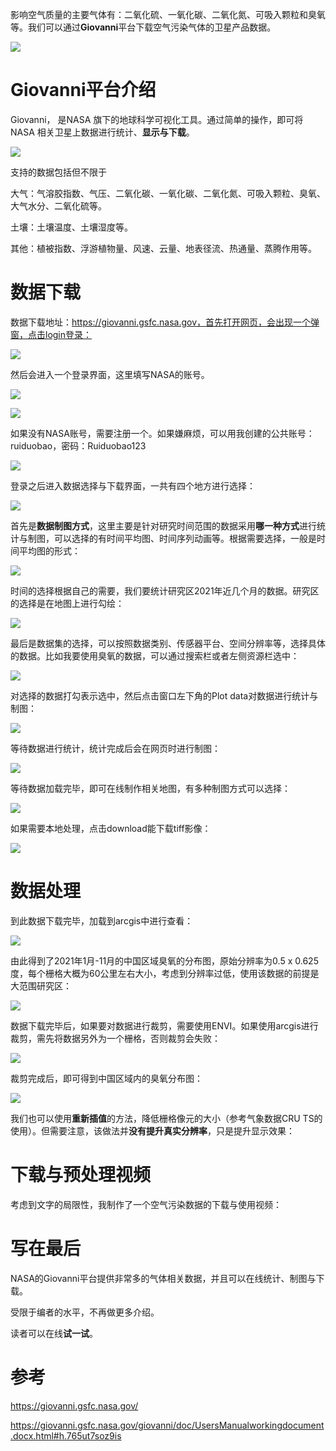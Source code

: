 影响空气质量的主要气体有：二氧化硫、一氧化碳、二氧化氮、可吸入颗粒和臭氧等。我们可以通过**Giovanni**平台下载空气污染气体的卫星产品数据。

![](http://pics.landcover100.com/pics//image/20211231021152.png)

# Giovanni平台介绍

Giovanni， 是NASA 旗下的地球科学可视化工具。通过简单的操作，即可将NASA 相关卫星上数据进行统计、**显示与下载**。

![](http://pics.landcover100.com/pics//image/20211231020633.png)

支持的数据包括但不限于

大气：气溶胶指数、气压、二氧化碳、一氧化碳、二氧化氮、可吸入颗粒、臭氧、大气水分、二氧化硫等。

土壤：土壤温度、土壤湿度等。

其他：植被指数、浮游植物量、风速、云量、地表径流、热通量、蒸腾作用等。

# 数据下载

数据下载地址：https://giovanni.gsfc.nasa.gov，首先打开网页，会出现一个弹窗，点击login登录：

![](http://pics.landcover100.com/pics//image/20211231021557.png)

然后会进入一个登录界面，这里填写NASA的账号。

![](http://pics.landcover100.com/pics//image/20211231021557.png)

![](http://pics.landcover100.com/pics//image/20211231022025.png)

如果没有NASA账号，需要注册一个。如果嫌麻烦，可以用我创建的公共账号：ruiduobao，密码：Ruiduobao123  

![](http://pics.landcover100.com/pics//image/20211231022341.png)

登录之后进入数据选择与下载界面，一共有四个地方进行选择：

![](http://pics.landcover100.com/pics//image/20211231022915.png)

首先是**数据制图方式**，这里主要是针对研究时间范围的数据采用**哪一种方式**进行统计与制图，可以选择的有时间平均图、时间序列动画等。根据需要选择，一般是时间平均图的形式：

![](http://pics.landcover100.com/pics//image/20211231023153.png)

时间的选择根据自己的需要，我们要统计研究区2021年近几个月的数据。研究区的选择是在地图上进行勾绘：

![](http://pics.landcover100.com/pics//image/20211231023410.png)

最后是数据集的选择，可以按照数据类别、传感器平台、空间分辨率等，选择具体的数据。比如我要使用臭氧的数据，可以通过搜索栏或者左侧资源栏选中：

![](http://pics.landcover100.com/pics//image/20220104221705.png)

对选择的数据打勾表示选中，然后点击窗口左下角的Plot data对数据进行统计与制图：

![](http://pics.landcover100.com/pics//image/20220104233118.png)

等待数据进行统计，统计完成后会在网页时进行制图：

![](http://pics.landcover100.com/pics//image/20220104221756.png)

等待数据加载完毕，即可在线制作相关地图，有多种制图方式可以选择：

![](http://pics.landcover100.com/pics//image/20220104221606.png)

如果需要本地处理，点击download能下载tiff影像：

![](http://pics.landcover100.com/pics//image/20220104221838.png)

# 数据处理

到此数据下载完毕，加载到arcgis中进行查看：

![](http://pics.landcover100.com/pics//image/20220104222458.png)

由此得到了2021年1月-11月的中国区域臭氧的分布图，原始分辨率为0.5 x 0.625度，每个栅格大概为60公里左右大小，考虑到分辨率过低，使用该数据的前提是大范围研究区：

![](http://pics.landcover100.com/pics//image/20220104222606.png)

数据下载完毕后，如果要对数据进行裁剪，需要使用ENVI。如果使用arcgis进行裁剪，需先将数据另外为一个栅格，否则裁剪会失败：

![](http://pics.landcover100.com/pics//image/20211231030543.png)

裁剪完成后，即可得到中国区域内的臭氧分布图：

![](http://pics.landcover100.com/pics//image/20220104223630.png)

我们也可以使用**重新插值**的方法，降低栅格像元的大小（参考气象数据CRU TS的使用）。但需要注意，该做法并**没有提升真实分辨率**，只是提升显示效果：

# 下载与预处理视频

考虑到文字的局限性，我制作了一个空气污染数据的下载与使用视频：



# 写在最后

NASA的Giovanni平台提供非常多的气体相关数据，并且可以在线统计、制图与下载。

受限于编者的水平，不再做更多介绍。

读者可以在线**试一试**。

# 参考

https://giovanni.gsfc.nasa.gov/

https://giovanni.gsfc.nasa.gov/giovanni/doc/UsersManualworkingdocument.docx.html#h.765ut7soz9is

